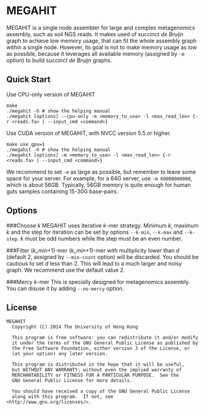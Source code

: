 MEGAHIT
=========

MEGAHIT is a single node assembler for large and complex metagenomics assembly, such as soil NGS reads. It makes used of succinct *de Bruijn* graph to achieve low memory usage, that can fit the whole assembly graph within a single node. However, its goal is not to make memory usage as low as possible, because it leverages all available memory (assigned by `-m` option) to build succinct *de Bruijn* graphs.

Quick Start
----------------
Use CPU-only version of MEGAHIT

```
make
./megahit -h # show the helping manual
./megahit [options] --cpu-only -m <memory_to_use> -l <max_read_len> {-r <reads.fa> | --input_cmd <command>}
```

Use CUDA version of MEGAHIT, with NVCC version 5.5 or higher.

```
make use_gpu=1
./megahit -h # show the helping manual
./megahit [options] -m <memory_to_use> -l <max_read_len> {-r <reads.fa> | --input_cmd <command>}
```

We recommend to set `-m` as large as possible, but remember to leave some space for your server. For example, for a 64G server, use `-m 60000000000`, which is about 56GB. Typically, 56GB memory is quite enough for human guts samples containing 15-30G base-pairs.

Options
------------------------
###Choose *k*
MEGAHIT uses iterative *k*-mer strategy. Minimum *k*, maximum *k* and the step for iteration can be set by options `--k-min`, `--k-max` and `--k-step`. *k* must be odd numbers while the step must be an even number.

###Filter (*k_min*+1)-mer
(*k_min*+1)-mer with multiplicity lower than *d* (default 2, assigned by `--min-count` option) will be discarded. You should be cautious to set *d* less than 2. This will lead to a much larger and noisy graph. We recommend use the default value 2.

###Mercy *k*-mer
This is specially designed for metagenomics assembly. You can disuse it by adding `--no-mercy` option.

License
------------------------

```
MEGAHIT
  Copyright (C) 2014 The University of Hong Kong

  This program is free software: you can redistribute it and/or modify
  it under the terms of the GNU General Public License as published by
  the Free Software Foundation, either version 3 of the License, or
  (at your option) any later version.

  This program is distributed in the hope that it will be useful,
  but WITHOUT ANY WARRANTY; without even the implied warranty of
  MERCHANTABILITY or FITNESS FOR A PARTICULAR PURPOSE.  See the
  GNU General Public License for more details.

  You should have received a copy of the GNU General Public License
  along with this program.  If not, see <http://www.gnu.org/licenses/>.
```